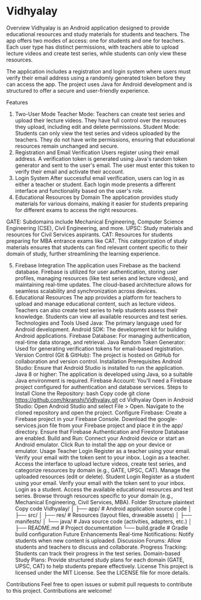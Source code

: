 # Vidhyalay
Overview
Vidhyalay is an Android application designed to provide educational resources and study materials for students and teachers. The app offers two modes of access: one for students and one for teachers. Each user type has distinct permissions, with teachers able to upload lecture videos and create test series, while students can only view these resources.

The application includes a registration and login system where users must verify their email address using a randomly generated token before they can access the app. The project uses Java for Android development and is structured to offer a secure and user-friendly experience.

Features
1. Two-User Mode
Teacher Mode:
Teachers can create test series and upload their lecture videos.
They have full control over the resources they upload, including edit and delete permissions.
Student Mode:
Students can only view the test series and videos uploaded by the teachers.
They do not have write permissions, ensuring that educational resources remain unchanged and secure.
2. Registration and Email Verification
Users register using their email address.
A verification token is generated using Java's random token generator and sent to the user's email.
The user must enter this token to verify their email and activate their account.
3. Login System
After successful email verification, users can log in as either a teacher or student.
Each login mode presents a different interface and functionality based on the user's role.
4. Educational Resources by Domain
The application provides study materials for various domains, making it easier for students preparing for different exams to access the right resources.

GATE:
Subdomains include Mechanical Engineering, Computer Science Engineering (CSE), Civil Engineering, and more.
UPSC:
Study materials and resources for Civil Services aspirants.
CAT:
Resources for students preparing for MBA entrance exams like CAT.
This categorization of study materials ensures that students can find relevant content specific to their domain of study, further streamlining the learning experience.

5. Firebase Integration
The application uses Firebase as the backend database.
Firebase is utilized for user authentication, storing user profiles, managing resources (like test series and lecture videos), and maintaining real-time updates.
The cloud-based architecture allows for seamless scalability and synchronization across devices.
6. Educational Resources
The app provides a platform for teachers to upload and manage educational content, such as lecture videos.
Teachers can also create test series to help students assess their knowledge.
Students can view all available resources and test series.
Technologies and Tools Used
Java: The primary language used for Android development.
Android SDK: The development kit for building Android applications.
Firebase Database: For managing authentication, real-time data storage, and retrieval.
Java Random Token Generator: Used for generating verification tokens for email-based registration.
Version Control (Git & GitHub): The project is hosted on GitHub for collaboration and version control.
Installation
Prerequisites
Android Studio: Ensure that Android Studio is installed to run the application.
Java 8 or higher: The application is developed using Java, so a suitable Java environment is required.
Firebase Account: You'll need a Firebase project configured for authentication and database services.
Steps to Install
Clone the Repository:
bash
Copy code
git clone https://github.com/hkranshi/Vidhyalay.git
cd Vidhyalay
Open in Android Studio:
Open Android Studio and select File > Open.
Navigate to the cloned repository and open the project.
Configure Firebase:
Create a Firebase project in your Firebase Console.
Download the google-services.json file from your Firebase project and place it in the app/ directory.
Ensure that Firebase Authentication and Firestore Database are enabled.
Build and Run:
Connect your Android device or start an Android emulator.
Click Run to install the app on your device or emulator.
Usage
Teacher Login
Register as a teacher using your email.
Verify your email with the token sent to your inbox.
Login as a teacher.
Access the interface to upload lecture videos, create test series, and categorize resources by domain (e.g., GATE, UPSC, CAT).
Manage the uploaded resources (edit or delete).
Student Login
Register as a student using your email.
Verify your email with the token sent to your inbox.
Login as a student.
Access the available educational resources and test series.
Browse through resources specific to your domain (e.g., Mechanical Engineering, Civil Services, MBA).
Folder Structure
plaintext
Copy code
Vidhyalay/
│
├── app/                    # Android application source code
│   ├── src/
│   ├── res/                # Resources (layout files, drawable assets)
│   ├── manifests/
│   └── java/               # Java source code (activities, adapters, etc.)
│
├── README.md               # Project documentation
└── build.gradle            # Gradle build configuration
Future Enhancements
Real-time Notifications: Notify students when new content is uploaded.
Discussion Forums: Allow students and teachers to discuss and collaborate.
Progress Tracking: Students can track their progress in the test series.
Domain-based Study Plans: Provide structured study plans for each domain (GATE, UPSC, CAT) to help students prepare effectively.
License
This project is licensed under the MIT License. See the LICENSE file for more details.

Contributions
Feel free to open issues or submit pull requests to contribute to this project. Contributions are welcome!  
